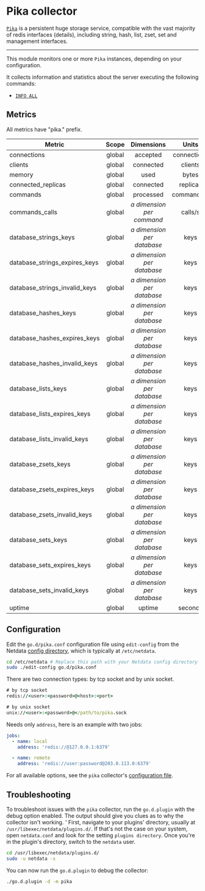 <!--
title: "Pika monitoring with Netdata"
description: "Monitor the health and performance of Pika storage services with zero configuration, per-second metric granularity, and interactive visualizations."
custom_edit_url: "https://github.com/netdata/go.d.plugin/edit/master/modules/pika/README.md"
sidebar_label: "Pika"
learn_status: "Published"
learn_topic_type: "References"
learn_rel_path: "Integrations/Monitor/Storage"
-->

# Pika collector

[`Pika`](https://github.com/Qihoo360/pika#introduction%E4%B8%AD%E6%96%87) is a persistent huge storage service,
compatible with the vast majority of redis interfaces (details), including string, hash, list, zset, set and management
interfaces.

---

This module monitors one or more `Pika` instances, depending on your configuration.

It collects information and statistics about the server executing the following commands:

- [`INFO ALL`](https://github.com/Qihoo360/pika/wiki/pika-info%E4%BF%A1%E6%81%AF%E8%AF%B4%E6%98%8E)

## Metrics

All metrics have "pika." prefix.

| Metric                        | Scope  |           Dimensions            |    Units    |
|-------------------------------|:------:|:-------------------------------:|:-----------:|
| connections                   | global |            accepted             | connections |
| clients                       | global |            connected            |   clients   |
| memory                        | global |              used               |    bytes    |
| connected_replicas            | global |            connected            |  replicas   |
| commands                      | global |            processed            | commands/s  |
| commands_calls                | global | <i>a dimension per command</i>  |   calls/s   |
| database_strings_keys         | global | <i>a dimension per database</i> |    keys     |
| database_strings_expires_keys | global | <i>a dimension per database</i> |    keys     |
| database_strings_invalid_keys | global | <i>a dimension per database</i> |    keys     |
| database_hashes_keys          | global | <i>a dimension per database</i> |    keys     |
| database_hashes_expires_keys  | global | <i>a dimension per database</i> |    keys     |
| database_hashes_invalid_keys  | global | <i>a dimension per database</i> |    keys     |
| database_lists_keys           | global | <i>a dimension per database</i> |    keys     |
| database_lists_expires_keys   | global | <i>a dimension per database</i> |    keys     |
| database_lists_invalid_keys   | global | <i>a dimension per database</i> |    keys     |
| database_zsets_keys           | global | <i>a dimension per database</i> |    keys     |
| database_zsets_expires_keys   | global | <i>a dimension per database</i> |    keys     |
| database_zsets_invalid_keys   | global | <i>a dimension per database</i> |    keys     |
| database_sets_keys            | global | <i>a dimension per database</i> |    keys     |
| database_sets_expires_keys    | global | <i>a dimension per database</i> |    keys     |
| database_sets_invalid_keys    | global | <i>a dimension per database</i> |    keys     |
| uptime                        | global |             uptime              |   seconds   |

## Configuration

Edit the `go.d/pika.conf` configuration file using `edit-config` from the
Netdata [config directory](https://learn.netdata.cloud/docs/configure/nodes), which is typically at `/etc/netdata`.

```bash
cd /etc/netdata # Replace this path with your Netdata config directory
sudo ./edit-config go.d/pika.conf
```

There are two connection types: by tcp socket and by unix socket.

```cmd
# by tcp socket
redis://<user>:<password>@<host>:<port>

# by unix socket
unix://<user>:<password>@</path/to/pika.sock
```

Needs only `address`, here is an example with two jobs:

```yaml
jobs:
  - name: local
    address: 'redis://@127.0.0.1:6379'

  - name: remote
    address: 'redis://user:password@203.0.113.0:6379'
```

For all available options, see the `pika`
collector's [configuration file](https://github.com/netdata/go.d.plugin/blob/master/config/go.d/pika.conf).

## Troubleshooting

To troubleshoot issues with the `pika` collector, run the `go.d.plugin` with the debug option enabled. The output should
give you clues as to why the collector isn't working.
'
First, navigate to your plugins' directory, usually at `/usr/libexec/netdata/plugins.d/`. If that's not the case on your
system, open `netdata.conf` and look for the setting `plugins directory`. Once you're in the plugin's directory, switch
to the `netdata` user.

```bash
cd /usr/libexec/netdata/plugins.d/
sudo -u netdata -s
```

You can now run the `go.d.plugin` to debug the collector:

```bash
./go.d.plugin -d -m pika
```
